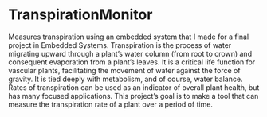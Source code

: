 # TranspirationMonitor
Measures transpiration using an embedded system that I made for a final project in Embedded Systems.
	Transpiration is the process of water migrating upward through a plant’s water column (from root to crown) and consequent evaporation from a plant’s leaves. It is a critical life function for vascular plants, facilitating the movement of water against the force of gravity. It is tied deeply with metabolism, and of course, water balance. Rates of transpiration can be used as an indicator of overall plant health, but has many focused applications. This project’s goal is to make a tool that can measure the transpiration rate of a plant over a period of time.
